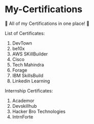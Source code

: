 # My-Certifications
🚀 All of my Certifications in one place! 🚀

List of Certificates:
1. DevTown
2. be10x
3. AWS SKillBuilder
4. Cisco
5. Tech Mahindra
6. Forage
7. IBM SkillsBuild
8. Linkedin Learning

Internship Certificates:
1. Academor
2. Devskillhub
3. Hacker Bro Technologies
4. IntrnForte
